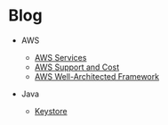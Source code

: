 # Blog

- AWS
  - [AWS Services](AWSServices.md)
  - [AWS Support and Cost](AWSSupportAndCost.md)
  - [AWS Well-Architected Framework](AWSWellArchitectedFramework.md)
 
- Java
  - [Keystore](Keystore.md)
